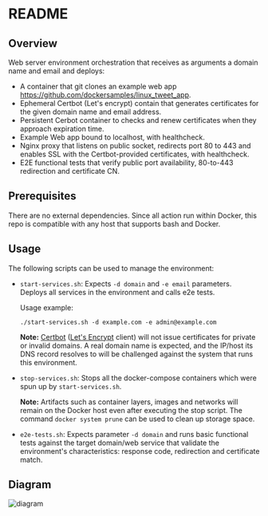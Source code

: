 # README

## Overview

Web server environment orchestration that receives as arguments a domain name and email and deploys:

- A container that git clones an example web app https://github.com/dockersamples/linux_tweet_app.
- Ephemeral Certbot (Let's encrypt) contain that generates certificates for the given domain name and email address.
- Persistent Cerbot container to checks and renew certificates when they approach expiration time.
- Example Web app bound to localhost, with healthcheck.
- Nginx proxy that listens on public socket, redirects port 80 to 443 and enables SSL with the Certbot-provided certificates, with healthcheck.
- E2E functional tests that verify public port availability, 80-to-443 redirection and certificate CN.

## Prerequisites

There are no external dependencies. Since all action run within Docker, this repo is compatible with any host that supports bash and Docker.

## Usage
The following scripts can be used to manage the environment:

- `start-services.sh`: Expects `-d domain` and `-e email` parameters. Deploys all services in the environment and calls e2e tests.

    Usage example:

    ```
    ./start-services.sh -d example.com -e admin@example.com
    ```

    **Note:** [Certbot](https://certbot.eff.org/) ([Let's Encrypt](https://letsencrypt.org/getting-started/) client) will not issue certificates for private or invalid domains. A real domain name is expected, and the IP/host its DNS record resolves to will be challenged against the system that runs this environment.

- `stop-services.sh`: Stops all the docker-compose containers which were spun up by `start-services.sh`.

    **Note:** Artifacts such as container layers, images and networks will remain on the Docker host even after executing the stop script. The command `docker system prune` can be used to clean up storage space.

- `e2e-tests.sh`: Expects parameter `-d domain` and runs basic functional tests against the target domain/web service that validate the environment's characteristics: response code, redirection and certificate match.

## Diagram

![diagram](https://github.com/kostasb/reverse-proxy/assets/15780449/b613ac26-0d35-4baa-8bb4-1a894daa8683)
